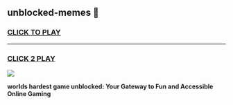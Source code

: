 
## unblocked-memes 👋
<h3>
<a href="https://premium.freeplayer.one?title=unblocked-memes&ref=14F">CLICK TO PLAY</a></h3>
<hr>

<h3>
<a href="https://premium.freeplayer.one?title=unblocked-memes&ref=14F">CLICK 2 PLAY</a>
  
</h3>

<a href="https://premium.freeplayer.one?title=unblocked-memes&ref=12F/"><img src="https://clearcache.store/games.png"></a>


**worlds hardest game unblocked: Your Gateway to Fun and Accessible Online Gaming**
